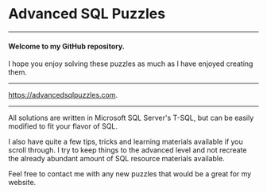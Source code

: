 # Advanced SQL Puzzles

----

#### Welcome to my GitHub repository. 

I hope you enjoy solving these puzzles as much as I have enjoyed creating them.

----

https://advancedsqlpuzzles.com.

----

All solutions are written in Microsoft SQL Server's T-SQL, but can be easily modified to fit your flavor of SQL.

I also have quite a few tips, tricks and learning materials available if you scroll through. I try to keep things to the advanced level and not recreate the already abundant amount of SQL resource materials available.

Feel free to contact me with any new puzzles that would be a great for my website.
